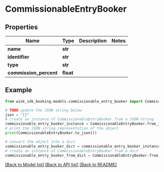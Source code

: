 # CommissionableEntryBooker


## Properties

Name | Type | Description | Notes
------------ | ------------- | ------------- | -------------
**name** | **str** |  | 
**identifier** | **str** |  | 
**type** | **str** |  | 
**commission_percent** | **float** |  | 

## Example

```python
from wink_sdk_booking.models.commissionable_entry_booker import CommissionableEntryBooker

# TODO update the JSON string below
json = "{}"
# create an instance of CommissionableEntryBooker from a JSON string
commissionable_entry_booker_instance = CommissionableEntryBooker.from_json(json)
# print the JSON string representation of the object
print(CommissionableEntryBooker.to_json())

# convert the object into a dict
commissionable_entry_booker_dict = commissionable_entry_booker_instance.to_dict()
# create an instance of CommissionableEntryBooker from a dict
commissionable_entry_booker_from_dict = CommissionableEntryBooker.from_dict(commissionable_entry_booker_dict)
```
[[Back to Model list]](../README.md#documentation-for-models) [[Back to API list]](../README.md#documentation-for-api-endpoints) [[Back to README]](../README.md)


